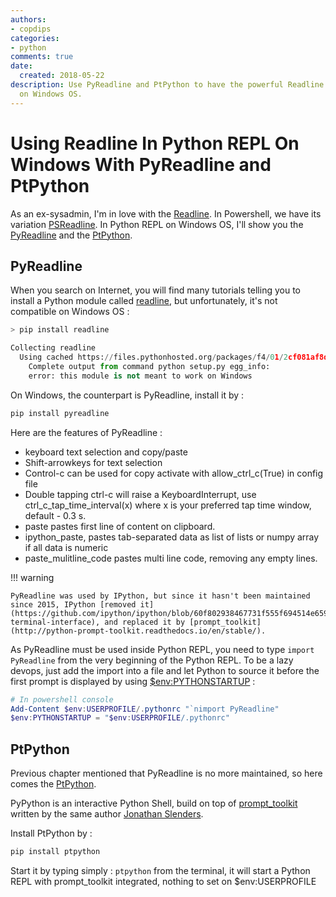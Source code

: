 ```yaml
---
authors:
- copdips
categories:
- python
comments: true
date:
  created: 2018-05-22
description: Use PyReadline and PtPython to have the powerful Readline in Python REPL
  on Windows OS.
---
```


# Using Readline In Python REPL On Windows With PyReadline and PtPython

As an ex-sysadmin, I'm in love with the [Readline](https://en.wikipedia.org/wiki/GNU_Readline). In Powershell, we have its variation [PSReadline](https://github.com/lzybkr/PSReadLine). In Python REPL on Windows OS, I'll show you the [PyReadline](https://pythonhosted.org/pyreadline/) and the [PtPython](https://github.com/jonathanslenders/ptpython).

<!-- more -->

## PyReadline

When you search on Internet, you will find many tutorials telling you to install a Python module called [readline](https://pypi.org/project/readline/), but unfortunately, it's not compatible on Windows OS :

```python
> pip install readline

Collecting readline
  Using cached https://files.pythonhosted.org/packages/f4/01/2cf081af8d880b44939a5f1b446551a7f8d59eae414277fd0c303757ff1b/readline-6.2.4.1.tar.gz
    Complete output from command python setup.py egg_info:
    error: this module is not meant to work on Windows
```

On Windows, the counterpart is PyReadline, install it by :
```powershell
pip install pyreadline
```

Here are the features of PyReadline :
- keyboard text selection and copy/paste
- Shift-arrowkeys for text selection
- Control-c can be used for copy activate with allow_ctrl_c(True) in config file
- Double tapping ctrl-c will raise a KeyboardInterrupt, use ctrl_c_tap_time_interval(x) where x is your preferred tap time window, default - 0.3 s.
- paste pastes first line of content on clipboard.
- ipython_paste, pastes tab-separated data as list of lists or numpy array if all data is numeric
- paste_mulitline_code pastes multi line code, removing any empty lines.

!!! warning

    PyReadline was used by IPython, but since it hasn't been maintained since 2015, IPython [removed it](https://github.com/ipython/ipython/blob/60f802938467731f555f694514e6592288455a1c/docs/source/whatsnew/version5.rst#new-terminal-interface), and replaced it by [prompt_toolkit](http://python-prompt-toolkit.readthedocs.io/en/stable/).

As PyReadline must be used inside Python REPL, you need to type `import PyReadline` from the very beginning of the Python REPL. To be a lazy devops, just add the import into a file and let Python to source it before the first prompt is displayed by using [$env:PYTHONSTARTUP](https://docs.python.org/3/using/cmdline.html#envvar-PYTHONSTARTUP) :

```powershell
# In powershell console
Add-Content $env:USERPROFILE/.pythonrc "`nimport PyReadline"
$env:PYTHONSTARTUP = "$env:USERPROFILE/.pythonrc"
```

## PtPython

Previous chapter mentioned that PyReadline is no more maintained, so here comes the [PtPython](https://github.com/jonathanslenders/ptpython).

PyPython is an interactive Python Shell, build on top of [prompt_toolkit](https://github.com/jonathanslenders/python-prompt-toolkit) written by the same author [Jonathan Slenders](https://github.com/jonathanslenders).

Install PtPython by :
```powershell
pip install ptpython
```

Start it by typing simply : `ptpython` from the terminal, it will start a Python REPL with prompt_toolkit integrated, nothing to set on $env:USERPROFILE
